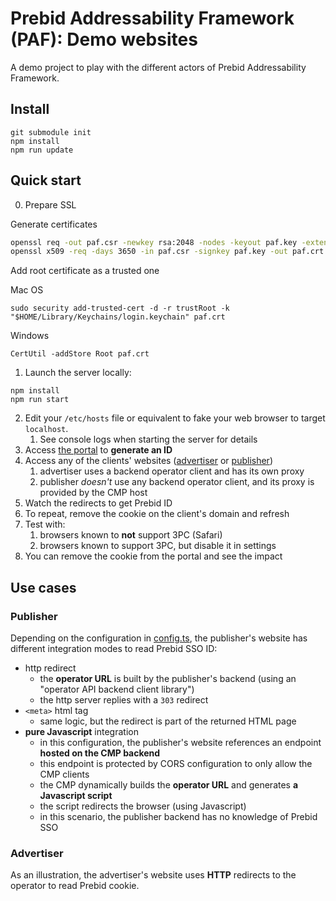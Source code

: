 # Prebid Addressability Framework (PAF): Demo websites

A demo project to play with the different actors of Prebid Addressability Framework.

## Install

```
git submodule init
npm install
npm run update
```

## Quick start
0. Prepare SSL

Generate certificates
```sh
openssl req -out paf.csr -newkey rsa:2048 -nodes -keyout paf.key -extensions req_ext -config openssl-csr.conf
openssl x509 -req -days 3650 -in paf.csr -signkey paf.key -out paf.crt -extensions req_ext -extfile openssl-csr.conf
```
Add root certificate as a trusted one

Mac OS

```shell
sudo security add-trusted-cert -d -r trustRoot -k "$HOME/Library/Keychains/login.keychain" paf.crt
```

Windows

```shell
CertUtil -addStore Root paf.crt
```
1. Launch the server locally:

```shell
npm install
npm run start
```

2. Edit your `/etc/hosts` file or equivalent to fake your web browser to target `localhost`.
    1. See console logs when starting the server for details
3. Access [the portal](http://portal.prebidsso.com) to **generate an ID**
4. Access any of the clients' websites ([advertiser](http://advertiser.com) or [publisher](http://publisher.com))
    1. advertiser uses a backend operator client and has its own proxy
    2. publisher _doesn't_ use any backend operator client, and its proxy is provided by the CMP host
5. Watch the redirects to get Prebid ID
6. To repeat, remove the cookie on the client's domain and refresh
7. Test with:
    1. browsers known to **not** support 3PC (Safari)
    2. browsers known to support 3PC, but disable it in settings
8. You can remove the cookie from the portal and see the impact

## Use cases

### Publisher

Depending on the configuration in [config.ts](src/config.ts), the publisher's website has different integration modes
to read Prebid SSO ID:
- http redirect
    - the **operator URL** is built by the publisher's backend (using an "operator API backend client library")
    - the http server replies with a `303` redirect
- `<meta>` html tag
    - same logic, but the redirect is part of the returned HTML page
- **pure Javascript** integration
    - in this configuration, the publisher's website references an endpoint **hosted on the CMP backend**
    - this endpoint is protected by CORS configuration to only allow the CMP clients
    - the CMP dynamically builds the **operator URL** and generates **a Javascript script**
    - the script redirects the browser (using Javascript)
    - in this scenario, the publisher backend has no knowledge of Prebid SSO

### Advertiser

As an illustration, the advertiser's website uses **HTTP** redirects to the operator to read Prebid cookie.
